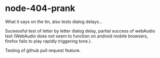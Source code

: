 # node-404-prank
What it says on the tin, also tests dialog delays...

Suceessful test of letter by letter dialog delay, partial success of webAudio test (WebAudio does not seem to function on android mobile browsers, firefox fails to play rapidly triggering tone.).

Testing of github pull request feature.